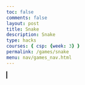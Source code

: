 ```yaml
---
toc: false
comments: false
layout: post
title: Snake
description: Snake
type: hacks
courses: { csp: {week: 3} }
permalink: /games/snake
menu: nav/games_nav.html
---
```


<canvas id="snakeGame" width="400" height="400" style="border:1px solid black;"></canvas>
<button id="startButton" style="display:none;">Start Game</button>

<script>
  const canvas = document.getElementById("snakeGame");
  const ctx = canvas.getContext("2d");
  const box = 20;
  let snake, food, powerUp, direction, gameOver, game;
  let gameSpeed = 100; // Initial game speed

  const startButton = document.getElementById("startButton");
  startButton.addEventListener("click", startGame);

  document.addEventListener("keydown", setDirection);

  function startGame() {
    snake = [{ x: 9 * box, y: 10 * box }];
    food = {
      x: Math.floor(Math.random() * 20) * box,
      y: Math.floor(Math.random() * 20) * box
    };
    powerUp = null; // No power-up at the start
    direction = null;
    gameOver = false;
    gameSpeed = 100;
    startButton.style.display = "none";
    clearInterval(game); // Clear any existing game intervals
    game = setInterval(drawGame, gameSpeed);
    generatePowerUp(); // Generate a single power-up
  }

  function setDirection(event) {
    if (event.key === 'w' && direction !== "DOWN") direction = "UP";
    else if (event.key === 's' && direction !== "UP") direction = "DOWN";
    else if (event.key === 'a' && direction !== "RIGHT") direction = "LEFT";
    else if (event.key === 'd' && direction !== "LEFT") direction = "RIGHT";
  }

  function drawGame() {
    if (gameOver) {
      ctx.fillStyle = "black";
      ctx.font = "40px Arial";
      ctx.fillText("Game Over", 100, canvas.height / 2);
      clearInterval(game);
      startButton.style.display = "block";
      return;
    }

    ctx.clearRect(0, 0, canvas.width, canvas.height);

    // Draw snake
    for (let i = 0; i < snake.length; i++) {
      ctx.fillStyle = (i === 0) ? "green" : "lightgreen";
      ctx.fillRect(snake[i].x, snake[i].y, box, box);
    }

    // Draw food
    ctx.fillStyle = "red";
    ctx.fillRect(food.x, food.y, box, box);

    // Draw power-up if it exists
    if (powerUp) {
      ctx.fillStyle = "orange";
      ctx.fillRect(powerUp.x, powerUp.y, box, box);
    }

    // Move snake
    let snakeX = snake[0].x;
    let snakeY = snake[0].y;

    if (direction === "UP") snakeY -= box;
    if (direction === "DOWN") snakeY += box;
    if (direction === "LEFT") snakeX -= box;
    if (direction === "RIGHT") snakeX += box;

    // Snake eats food
    if (snakeX === food.x && snakeY === food.y) {
      food = {
        x: Math.floor(Math.random() * 20) * box,
        y: Math.floor(Math.random() * 20) * box
      };
    } else {
      snake.pop();
    }

    let newHead = { x: snakeX, y: snakeY };

    // Check for power-up collision
    if (powerUp && snakeX === powerUp.x && snakeY === powerUp.y) {
      growSnakeByThree();
      powerUp = null; // Remove the power-up after it is consumed
      setTimeout(generatePowerUp, Math.random() * 10000 + 5000); // Generate a new power-up after a delay
    }

    // Game over condition
    if (snakeX < 0 || snakeY < 0 || snakeX >= canvas.width || snakeY >= canvas.height || collision(newHead, snake)) {
      gameOver = true;
    }

    snake.unshift(newHead); // Add the new head to the front of the snake
  }

  function collision(head, array) {
    for (let i = 0; i < array.length; i++) {
      if (head.x === array[i].x && head.y === array[i].y) {
        return true;
      }
    }
    return false;
  }

  function generatePowerUp() {
    powerUp = {
      x: Math.floor(Math.random() * 20) * box,
      y: Math.floor(Math.random() * 20) * box
    };
  }

  function growSnakeByThree() {
    // Add three segments to the snake
    for (let i = 0; i < 3; i++) {
      snake.push({ x: snake[snake.length - 1].x, y: snake[snake.length - 1].y });
    }
  }

  // Start the game initially
  startGame();
</script>